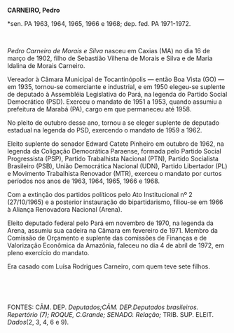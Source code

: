 **CARNEIRO, Pedro**

\*sen. PA 1963, 1964, 1965, 1966 e 1968; dep. fed. PA 1971-1972.

 

*Pedro Carneiro de Morais e Silva* nasceu em Caxias (MA) no dia 16 de
março de 1902, filho de Sebastião Vilhena de Morais e Silva e de Maria
Idalina de Morais Carneiro.

Vereador à Câmara Municipal de Tocantinópolis — então Boa Vista (GO) —
em 1935, tornou-se comerciante e industrial, e em 1950 elegeu-se
suplente de deputado à Assembléia Legislativa do Pará, na legenda do
Partido Social Democrático (PSD). Exerceu o mandato de 1951 a 1953,
quando assumiu a prefeitura de Marabá (PA), cargo em que permaneceu até
1958.

No pleito de outubro desse ano, tornou a se eleger suplente de deputado
estadual na legenda do PSD, exercendo o mandato de 1959 a 1962.

Eleito suplente do senador Edward Catete Pinheiro em outubro de 1962, na
legenda da Coligação Democrática Paraense, formada pelo Partido Social
Progressista (PSP), Partido Trabalhista Nacional (PTN), Partido
Socialista Brasileiro (PSB), União Democrática Nacional (UDN), Partido
Libertador (PL) e Movimento Trabalhista Renovador (MTR), exerceu o
mandato por curtos períodos nos anos de 1963, 1964, 1965, 1966 e 1968.

Com a extinção dos partidos políticos pelo Ato Institucional nº 2
(27/10/1965) e a posterior instauração do bipartidarismo, filiou-se em
1966 à Aliança Renovadora Nacional (Arena).

Eleito deputado federal pelo Pará em novembro de 1970, na legenda da
Arena, assumiu sua cadeira na Câmara em fevereiro de 1971. Membro da
Comissão de Orçamento e suplente das comissões de Finanças e de
Valorização Econômica da Amazônia, faleceu no dia 4 de abril de 1972, em
pleno exercício do mandato.

Era casado com Luísa Rodrigues Carneiro, com quem teve sete filhos.

 

 

FONTES: CÂM. DEP. *Deputados;*CÂM. DEP.*Deputados brasileiros.
Repertório* (7); ROQUE, C.*Grande;* SENADO*. Relação;* TRIB. SUP. ELEIT.
*Dados*(2, 3, 4, 6 e 9).

 
